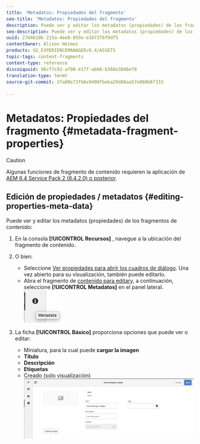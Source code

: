 ```yaml
---
title: 'Metadatos: Propiedades del fragmento'
seo-title: 'Metadatos: Propiedades del fragmento'
description: Puede ver y editar los metadatos (propiedades) de los fragmentos de contenido.
seo-description: Puede ver y editar los metadatos (propiedades) de los fragmentos de contenido.
uuid: 2744610b-215a-4ee8-893e-e167376f9df5
contentOwner: Alison Heimoz
products: SG_EXPERIENCEMANAGER/6.4/ASSETS
topic-tags: content-fragments
content-type: reference
discoiquuid: 96cf7c92-af98-417f-ab60-b368e3846ef8
translation-type: tm+mt
source-git-commit: 3fa80e73fb6e9400fbeba29d80aa57e080b6f333

---
```



# Metadatos: Propiedades del fragmento {#metadata-fragment-properties}

>[!CAUTION]
>
>Algunas funciones de fragmento de contenido requieren la aplicación de [AEM 6.4 Service Pack 2 (6.4.2.0) o posterior](/help/release-notes/sp-release-notes.md).

## Edición de propiedades / metadatos {#editing-properties-meta-data}

Puede ver y editar los metadatos (propiedades) de los fragmentos de contenido:

1. En la consola **[!UICONTROL Recursos]** , navegue a la ubicación del fragmento de contenido.
1. O bien:

   * Seleccione [Ver propiedades para abrir los cuadros de diálogo](managing-assets-touch-ui.md#editing-properties). Una vez abierto para su visualización, también puede editarlo.
   * Abra el fragmento de [contenido para editar](content-fragments-managing.md#opening-the-fragment-editor)y, a continuación, seleccione **[!UICONTROL Metadatos]** en el panel lateral.
   ![cfm-6420-06](assets/cfm-6420-06.png)

1. La ficha **[!UICONTROL Básico]** proporciona opciones que puede ver o editar:

   * Miniatura, para la cual puede **cargar la imagen**
   * **Título**
   * **Descripción**
   * **Etiquetas**
   * Creado (solo visualización)
   ![cfm-6420-07](assets/cfm-6420-07.png)

